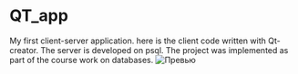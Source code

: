 # QT_app
My first client-server application. here is the client code written with Qt-creator. The server is developed on psql. The project was implemented as part of the course work on databases.
![Превью](image.jpg)
